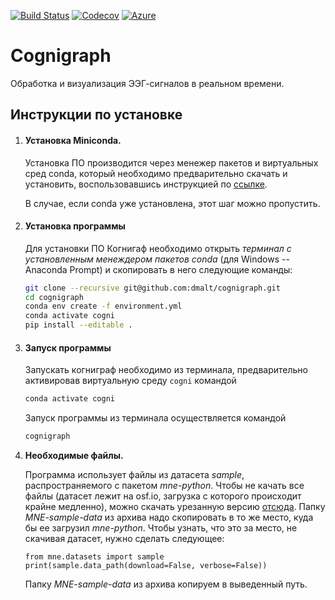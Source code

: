 [![Build Status](https://travis-ci.com/Cognigraph/cognigraph.svg?branch=master)](https://travis-ci.com/Cognigraph/cognigraph)
[![Codecov](https://codecov.io/gh/Cognigraph/cognigraph/branch/master/graph/badge.svg)](https://codecov.io/gh/Cognigraph/cognigraph)
[![Azure](https://dev.azure.com/Cognigraph/cognigraph/_apis/build/status/Cognigraph.cognigraph?branchName=master)](https://dev.azure.com/Cognigraph/cognigraph/_build/latest?definitionId=1&branchName=master)
# Cognigraph

Обработка и визуализация ЭЭГ-сигналов в реальном времени.

## Инструкции по установке
1. #### Установка Miniconda. 

    Установка ПО производится через менежер пакетов и виртуальных сред conda,
    который необходимо предварительно скачать и установить, воспользовавшись
    инструкцией по [ссылке](https://conda.io/projects/conda/en/latest/user-guide/install/index.html).

    В случае, если conda уже установлена, этот шаг можно пропустить.

2. #### Установка программы

    Для установки ПО Когнигаф необходимо открыть *терминал с
    установленным менеждером пакетов conda* (для Windows -- Anaconda Prompt)
    и скопировать в него следующие команды:

    ```bash
    git clone --recursive git@github.com:dmalt/cognigraph.git
    cd cognigraph
    conda env create -f environment.yml
    conda activate cogni
    pip install --editable .
    ```

3. #### Запуск программы

    Запускать когниграф необходимо из терминала,
    предварительно активировав виртуальную среду `cogni` командой

    ```bash
    conda activate cogni
    ```

    Запуск программы из терминала осуществляется командой

    ```bash
    cognigraph
    ```



3. **Необходимые файлы.**

    Программа использует файлы из датасета _sample_, 
    распространяемого с пакетом _mne-python_. Чтобы не качать все файлы (датасет
    лежит на osf.io, загрузка с которого  происходит крайне медленно), можно скачать
    урезанную версию 
    [отсюда](https://drive.google.com/open?id=1D0jI_Z5EycI8JwJbYOAYdSycNGoarmP-). 
    Папку _MNE-sample-data_ из архива надо скопировать в то же место, куда бы ее 
    загрузил _mne-python_. Чтобы узнать, что это за место, не скачивая датасет, 
    нужно сделать следующее: 

    ```
    from mne.datasets import sample
    print(sample.data_path(download=False, verbose=False))
    ```
    Папку _MNE-sample-data_ из архива копируем в выведенный путь.



